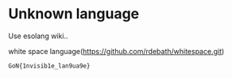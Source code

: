 # Unknown language

Use esolang wiki..

white space language(https://github.com/rdebath/whitespace.git)

`GoN{1nvisib1e_lan9ua9e}`
